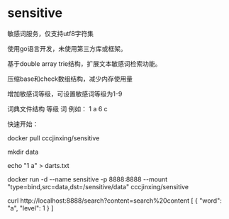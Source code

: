 # sensitive
敏感词服务，仅支持utf8字符集

使用go语言开发，未使用第三方库或框架。

基于double array trie结构，扩展文本敏感词检索功能。

压缩base和check数组结构，减少内存使用量

增加敏感词等级，可设置敏感词等级为1-9

词典文件结构
等级 词
例如：
1 a
6 c

快速开始：

  docker pull cccjinxing/sensitive
  
  mkdir data
  
  echo "1 a" > darts.txt
  
  docker run -d --name sensitive -p 8888:8888 --mount "type=bind,src=data,dst=/sensitive/data" cccjinxing/sensitive
  
  curl http://localhost:8888/search?content=search%20content
  [
    {
        "word": "a",
        "level": 1
    }
  ]

